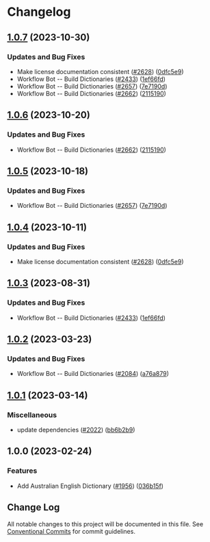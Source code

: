 # Changelog

## [1.0.7](https://github.com/mwarres/cspell-dicts/compare/@cspell/dict-en-au-v1.0.6...@cspell/dict-en-au@1.0.7) (2023-10-30)


### Updates and Bug Fixes

* Make license documentation consistent ([#2628](https://github.com/mwarres/cspell-dicts/issues/2628)) ([0dfc5e9](https://github.com/mwarres/cspell-dicts/commit/0dfc5e918d475a9694ce64bdc74c473d6097af62))
* Workflow Bot -- Build Dictionaries ([#2433](https://github.com/mwarres/cspell-dicts/issues/2433)) ([1ef66fd](https://github.com/mwarres/cspell-dicts/commit/1ef66fde5d66a73aa76939d8642e9754e2995d19))
* Workflow Bot -- Build Dictionaries ([#2657](https://github.com/mwarres/cspell-dicts/issues/2657)) ([7e7190d](https://github.com/mwarres/cspell-dicts/commit/7e7190d1165246cf5fd85c58bd52531b6b722958))
* Workflow Bot -- Build Dictionaries ([#2662](https://github.com/mwarres/cspell-dicts/issues/2662)) ([2115190](https://github.com/mwarres/cspell-dicts/commit/2115190bae015aedb8832bc8384088ed36cfce9a))

## [1.0.6](https://github.com/streetsidesoftware/cspell-dicts/compare/@cspell/dict-en-au@1.0.5...@cspell/dict-en-au@1.0.6) (2023-10-20)


### Updates and Bug Fixes

* Workflow Bot -- Build Dictionaries ([#2662](https://github.com/streetsidesoftware/cspell-dicts/issues/2662)) ([2115190](https://github.com/streetsidesoftware/cspell-dicts/commit/2115190bae015aedb8832bc8384088ed36cfce9a))

## [1.0.5](https://github.com/streetsidesoftware/cspell-dicts/compare/@cspell/dict-en-au@1.0.4...@cspell/dict-en-au@1.0.5) (2023-10-18)


### Updates and Bug Fixes

* Workflow Bot -- Build Dictionaries ([#2657](https://github.com/streetsidesoftware/cspell-dicts/issues/2657)) ([7e7190d](https://github.com/streetsidesoftware/cspell-dicts/commit/7e7190d1165246cf5fd85c58bd52531b6b722958))

## [1.0.4](https://github.com/streetsidesoftware/cspell-dicts/compare/@cspell/dict-en-au@1.0.3...@cspell/dict-en-au@1.0.4) (2023-10-11)


### Updates and Bug Fixes

* Make license documentation consistent ([#2628](https://github.com/streetsidesoftware/cspell-dicts/issues/2628)) ([0dfc5e9](https://github.com/streetsidesoftware/cspell-dicts/commit/0dfc5e918d475a9694ce64bdc74c473d6097af62))

## [1.0.3](https://github.com/streetsidesoftware/cspell-dicts/compare/@cspell/dict-en-au@1.0.2...@cspell/dict-en-au@1.0.3) (2023-08-31)


### Updates and Bug Fixes

* Workflow Bot -- Build Dictionaries ([#2433](https://github.com/streetsidesoftware/cspell-dicts/issues/2433)) ([1ef66fd](https://github.com/streetsidesoftware/cspell-dicts/commit/1ef66fde5d66a73aa76939d8642e9754e2995d19))

## [1.0.2](https://github.com/streetsidesoftware/cspell-dicts/compare/@cspell/dict-en-au@1.0.1...@cspell/dict-en-au@1.0.2) (2023-03-23)


### Updates and Bug Fixes

* Workflow Bot -- Build Dictionaries ([#2084](https://github.com/streetsidesoftware/cspell-dicts/issues/2084)) ([a76a879](https://github.com/streetsidesoftware/cspell-dicts/commit/a76a87934c3840e29eda36e42f1a57113e211348))

## [1.0.1](https://github.com/streetsidesoftware/cspell-dicts/compare/@cspell/dict-en-au@1.0.0...@cspell/dict-en-au@1.0.1) (2023-03-14)


### Miscellaneous

* update dependencies ([#2022](https://github.com/streetsidesoftware/cspell-dicts/issues/2022)) ([bb6b2b9](https://github.com/streetsidesoftware/cspell-dicts/commit/bb6b2b9fc9f89e7c6549913bc56a4a6ffcc8dbd0))

## 1.0.0 (2023-02-24)


### Features

* Add Australian English Dictionary ([#1956](https://github.com/streetsidesoftware/cspell-dicts/issues/1956)) ([036b15f](https://github.com/streetsidesoftware/cspell-dicts/commit/036b15f288239214be6c87170b27dc1ededdfcb1))

## Change Log

All notable changes to this project will be documented in this file.
See [Conventional Commits](https://conventionalcommits.org) for commit guidelines.
